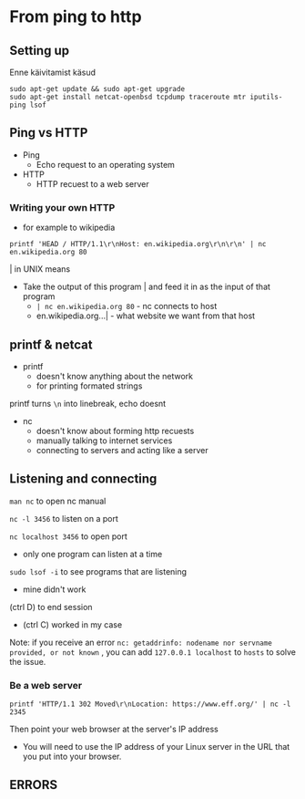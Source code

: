 # From ping to http
## Setting up
Enne käivitamist käsud
```
sudo apt-get update && sudo apt-get upgrade
sudo apt-get install netcat-openbsd tcpdump traceroute mtr iputils-ping lsof
```
## Ping vs HTTP
- Ping
  - Echo request to an operating system
- HTTP
  - HTTP recuest to a web server
### Writing your own HTTP
- for example to wikipedia

``printf 'HEAD / HTTP/1.1\r\nHost: en.wikipedia.org\r\n\r\n' | nc en.wikipedia.org 80``

| in UNIX means
- Take the output of this program | and feed it in as the input of that program
    - `| nc en.wikipedia.org 80` - nc connects to host
    - en.wikipedia.org...| - what website we want from that host
      
## printf & netcat
- printf
  - doesn't know anything about the network
  - for printing formated strings

printf turns `\n` into linebreak, echo doesnt
- nc
  - doesn't know about forming http recuests
  - manually talking to internet services
  - connecting to servers and acting like a server

## Listening and connecting
`man nc` to open nc manual

`nc -l 3456` to listen on a port

`nc localhost 3456` to open port
- only one program can listen at a time

``sudo lsof -i`` to see programs that are listening
  - mine didn't work

(ctrl D) to end session
  - (ctrl C) worked in my case

Note: if you receive an error `nc: getaddrinfo: nodename nor servname provided, or not known` , you can add ``127.0.0.1 localhost`` to ``hosts`` to solve the issue.
### Be a web server
``printf 'HTTP/1.1 302 Moved\r\nLocation: https://www.eff.org/' | nc -l 2345``

Then point your web browser at the server's IP address
- You will need to use the IP address of your Linux server in the URL that you put into your browser.

## ERRORS

